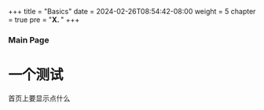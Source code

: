 +++
title = "Basics"
date = 2024-02-26T08:54:42-08:00
weight = 5
chapter = true
pre = "<b>X. </b>"
+++

### Main Page

# 一个测试

首页上要显示点什么
